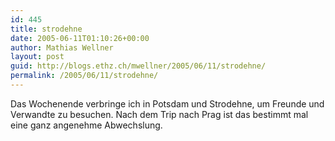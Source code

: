```yaml
---
id: 445
title: strodehne
date: 2005-06-11T01:10:26+00:00
author: Mathias Wellner
layout: post
guid: http://blogs.ethz.ch/mwellner/2005/06/11/strodehne/
permalink: /2005/06/11/strodehne/
---
```

Das Wochenende verbringe ich in Potsdam und Strodehne, um Freunde und Verwandte zu besuchen. Nach dem Trip nach Prag ist das bestimmt mal eine ganz angenehme Abwechslung.